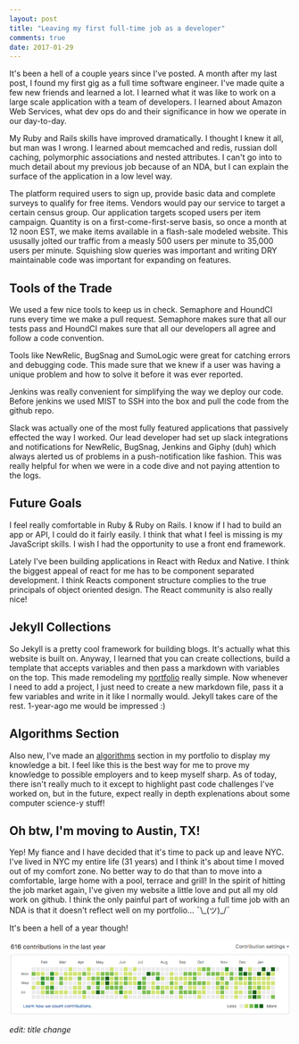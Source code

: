 ```yaml
---
layout: post
title: "Leaving my first full-time job as a developer"
comments: true
date: 2017-01-29
---
```


It's been a hell of a couple years since I've posted. A month after my last post, I found my first gig as a full time
software engineer. I've made quite a few new friends and learned a lot. I learned what it was like to work on a
large scale application with a team of developers. I learned about Amazon Web Services, what dev ops do and their
significance in how we operate in our day-to-day.

My Ruby and Rails skills have improved dramatically. I thought I knew it all, but man was I wrong. I learned about
memcached and redis, russian doll caching, polymorphic associations and nested attributes. I can't go into to much
detail about my previous job because of an NDA, but I can explain the surface of the application in a low level way.

The platform required users to sign up, provide basic data and complete surveys to qualify for free items. Vendors would
pay our service to target a certain census group. Our application targets scoped users per item campaign. Quantity is on
a first-come-first-serve basis, so once a month at 12 noon EST, we make items available in a flash-sale modeled website.
This ususally jolted our traffic from a measly 500 users per minute to 35,000 users per minute. Squishing slow queries
was important and writing DRY maintainable code was important for expanding on features.

## Tools of the Trade

We used a few nice tools to keep us in check. Semaphore and HoundCI runs every time we make a pull request. Semaphore
makes sure that all our tests pass and HoundCI makes sure that all our developers all agree and follow a code
convention.

Tools like NewRelic, BugSnag and SumoLogic were great for catching errors and debugging code. This made sure that we knew if a
user was having a unique problem and how to solve it before it was ever reported.

Jenkins was really convenient for simplifying the way we deploy our code. Before jenkins we used MIST to SSH into the
box and pull the code from the github repo.

Slack was actually one of the most fully featured applications that passively effected the way I worked. Our lead
developer had set up slack integrations and notifications for NewRelic, BugSnag, Jenkins and Giphy (duh) which always
alerted us of problems in a push-notification like fashion. This was really helpful for when we were in a code dive and
not paying attention to the logs.

## Future Goals

I feel really comfortable in Ruby & Ruby on Rails. I know if I had to build an app or API, I could do it fairly easily.
I think that what I feel is missing is my JavaScript skills. I wish I had the opportunity to use a front end framework.

Lately I've been building applications in React with Redux and Native. I think the biggest appeal of react for me has to
be component separated development. I think Reacts component structure complies to the true principals of object
oriented design. The React community is also really nice!

## Jekyll Collections

So Jekyll is a pretty cool framework for building blogs. It's actually what this website is built on. Anyway, I learned
that you can create collections, build a template that accepts variables and then pass a markdown with variables on the
top. This made remodeling my [portfolio](http://richardmacias.me/portfolio) really simple. Now whenever I need to add a
project, I just need to create a new markdown file, pass it a few variables and write in it like I normally would.
Jekyll takes care of the rest. 1-year-ago me would be impressed :)

## Algorithms Section

Also new, I've made an [algorithms](http://richardmacias.me/algos) section in my portfolio to display my knowledge a bit.
I feel like this is the best way for me to prove my knowledge to possible employers and to keep myself sharp. As of
today, there isn't really much to it except to highlight past code challenges I've worked on, but in the future, expect
really in depth explenations about some computer science-y stuff!

## Oh btw, I'm moving to Austin, TX!

Yep! My fiance and I have decided that it's time to pack up and leave NYC. I've lived in NYC my entire life (31 years)
and I think it's about time I moved out of my comfort zone. No better way to do that than to move into a comfortable,
large home with a pool, terrace and grill! In the spirit of hitting the job market again, I've given my website a little
love and put all my old work on github. I think the only painful part of working a full time job with an NDA is that it
doesn't reflect well on my portfolio... ¯\\\_(ツ)\_/¯

It's been a hell of a year though!

![the-emerald-wall](/assets/img/emerald-wall.png)

_edit: title change_
